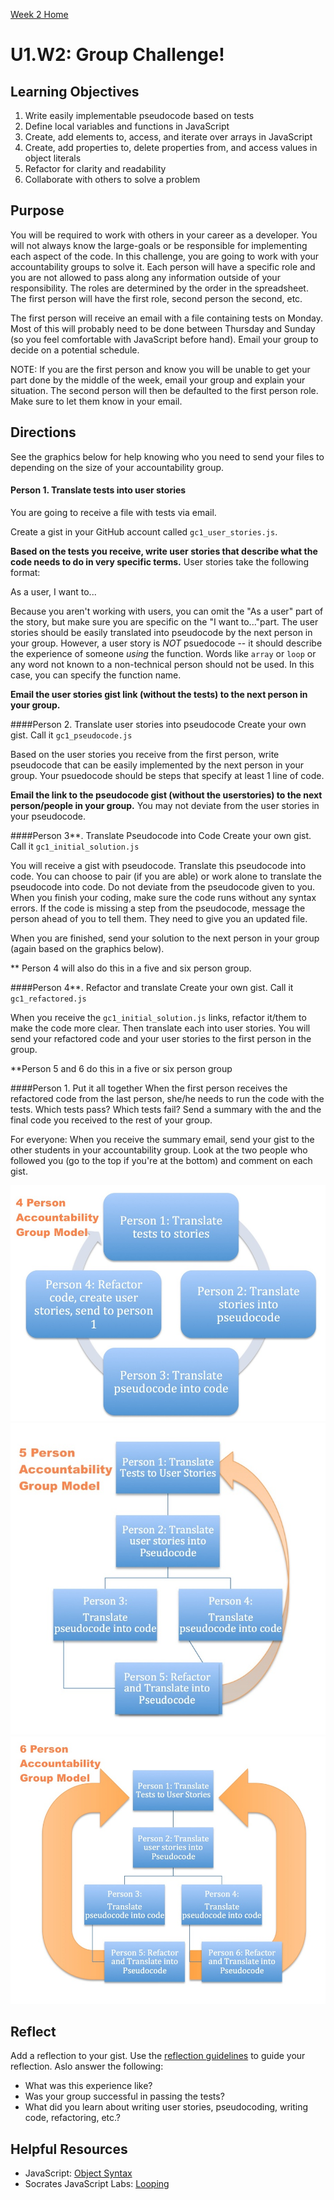 [Week 2 Home](week_2)

# U1.W2: Group Challenge!


## Learning Objectives
1. Write easily implementable pseudocode based on tests
2. Define local variables and functions in JavaScript
3. Create, add elements to, access, and iterate over arrays in JavaScript
4. Create, add properties to, delete properties from, and access values in object literals
5. Refactor for clarity and readability
6. Collaborate with others to solve a problem

## Purpose
You will be required to work with others in your career as a developer. You will not always know the large-goals or be responsible for implementing each aspect of the code. In this challenge, you are going to work with your accountability groups to solve it. Each person will have a specific role and you are not allowed to pass along any information outside of your responsibility. The roles are determined by the order in the spreadsheet. The first person will have the first role, second person the second, etc. 

The first person will receive an email with a file containing tests on Monday. Most of this will probably need to be done between Thursday and Sunday (so you feel comfortable with JavaScript before hand). Email your group to decide on a potential schedule. 

NOTE: If you are the first person and know you will be unable to get your part done by the middle of the week, email your group and explain your situation. The second person will then be defaulted to the first person role. Make sure to let them know in your email.

## Directions 
See the graphics below for help knowing who you need to send your files to depending on the size of your accountability group. 

#### Person 1. Translate tests into user stories
You are going to receive a file with tests via email. 

Create a gist in your GitHub account called `gc1_user_stories.js`. 

**Based on the tests you receive, write user stories that describe what the code needs to do in very specific terms.** User stories take the following format:

As a user, I want to...

Because you aren't working with users, you can omit the "As a user" part of the story, but make sure you are specific on the "I want to..."part. The user stories should be easily translated into pseudocode by the next person in your group.  However, a user story is *NOT* psuedocode -- it should describe the experience of someone *using* the function.  Words like `array` or `loop` or any word not known to a non-technical person should not be used.  In this case, you can specify the function name.


**Email the user stories gist link (without the tests) to the next person in your group.**

####Person 2. Translate user stories into pseudocode 
Create your own gist. Call it `gc1_pseudocode.js`

Based on the user stories you receive from the first person, write pseudocode that can be easily implemented by the next person in your group.  Your psuedocode should be steps that specify at least 1 line of code.

**Email the link to the pseudocode gist (without the userstories) to the next person/people in your group.** You may not deviate from the user stories in your pseudocode.

####Person 3**. Translate Pseudocode into Code
Create your own gist. Call it `gc1_initial_solution.js`

You will receive a gist with pseudocode. Translate this pseudocode into code. You can choose to pair (if you are able) or work alone to translate the pseudocode into code. Do not deviate from the pseudocode given to you. 
When you finish your coding, make sure the code runs without any syntax errors. If the code is missing a step from the pseudocode, message the person ahead of you to tell them. They need to give you an updated file. 

When you are finished, send your solution to the next person in your group (again based on the graphics below). 

** Person 4 will also do this in a five and six person group.

####Person 4**. Refactor and translate
Create your own gist. Call it `gc1_refactored.js`

When you receive the `gc1_initial_solution.js` links, refactor it/them to make the code more clear. Then translate each into user stories. You will send your refactored code and your user stories to the first person in the group.

**Person 5 and 6 do this in a five or six person group

####Person 1. Put it all together
When the first person receives the refactored code from the last person, she/he needs to run the code with the tests. Which tests pass? Which tests fail? Send a summary with the and the final code you received to the rest of your group. 

For everyone: When you receive the summary email, send your gist to the other students in your accountability group. Look at the two people who followed you (go to the top if you're at the bottom) and comment on each gist. 


![4_person.jpg](/week_2/imgs/4_person.jpg)<br>
![5_person.jpg](/week_2/imgs/5_person.jpg)<br>
![6_person.jpg](/week_2/imgs/6_person.jpg)<br>

## Reflect
Add a reflection to your gist. Use the [reflection guidelines](reflection_guidelines.md) to guide your reflection. Aslo answer the following:
- What was this experience like? 
- Was your group successful in passing the tests? 
- What did you learn about writing user stories, pseudocoding, writing code, refactoring, etc.?

## Helpful Resources
* JavaScript: [Object Syntax](http://www.sitepoint.com/back-to-basics-javascript-object-syntax/)
* Socrates JavaScript Labs: [Looping](https://socrates.devbootcamp.com/labs/javascript/loops/looping-basics)





